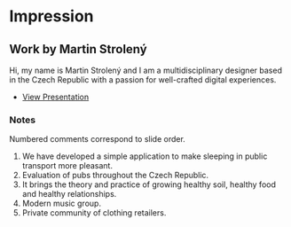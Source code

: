 # Impression
## Work by Martin Strolený
Hi, my name is Martin Strolený and I am a multidisciplinary designer based in the Czech Republic with a passion for well-crafted digital experiences.
- [View Presentation](pdf/presentation.pdf)

### Notes
Numbered comments correspond to slide order.
1. We have developed a simple application to make sleeping in public transport more pleasant.
2. Evaluation of pubs throughout the Czech Republic.
3. It brings the theory and practice of growing healthy soil, healthy food and healthy relationships.
4. Modern music group.
5. Private community of clothing retailers.
